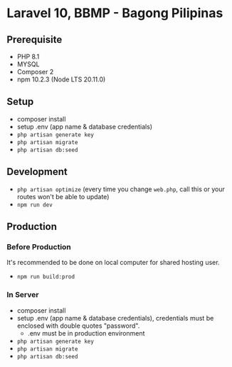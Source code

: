# Laravel 10, BBMP - Bagong Pilipinas

## Prerequisite
- PHP 8.1
- MYSQL
- Composer 2
- npm 10.2.3 (Node LTS 20.11.0)

## Setup
- composer install
- setup .env (app name & database credentials)
- `php artisan generate key`
- `php artisan migrate`
- `php artisan db:seed`

## Development
- `php artisan optimize` (every time you change `web.php`, call this or your routes won't be able to update)
- `npm run dev`

## Production 
### Before Production
It's recommended to be done on local computer for shared hosting user.
- `npm run build:prod`

### In Server
- composer install
- setup .env (app name & database credentials), credentials must be enclosed with double quotes "password".
   - .env must be in production environment
- `php artisan generate key`
- `php artisan migrate`
- `php artisan db:seed`


